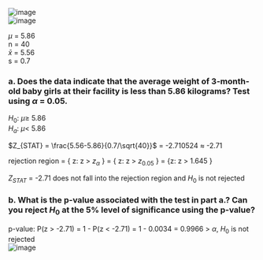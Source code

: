 
![image](https://github.com/user-attachments/assets/9dbbbe38-a33e-4a8b-8bfa-b045a1f9e5f9)  
![image](https://github.com/user-attachments/assets/99aef8a1-d5f2-4440-bbe8-33b40130f16e)

$\mu$ = 5.86  
n = 40  
$\bar{x}$ = 5.56  
s = 0.7  

### a. Does the data indicate that the average weight of 3-month-old baby girls at their facility is less than 5.86 kilograms? Test using $\alpha$ = 0.05.  

$H_{0}$: $\mu \geq$ 5.86  
$H_{a}$: $\mu \lt$ 5.86  

$Z_{STAT} = \frac{5.56-5.86}{0.7/\sqrt{40}}$ = -2.710524 $\approx$ -2.71  

rejection region = { z: z > $z_{\alpha}$ } = { z: z > $z_{0.05}$ } = {z: z > 1.645 }  

$Z_{STAT}$ = -2.71 does not fall into the rejection region and $H_{0}$ is not rejected  

### b. What is the p-value associated with the test in part a.? Can you reject $H_{0}$ at the 5% level of significance using the p-value?

p-value: P(z > -2.71) = 1 - P(z < -2.71) = 1 - 0.0034 = 0.9966 > $\alpha$, $H_{0}$ is not rejected  
![image](https://github.com/user-attachments/assets/99111865-ad45-4385-812c-a40ad1f23845)


